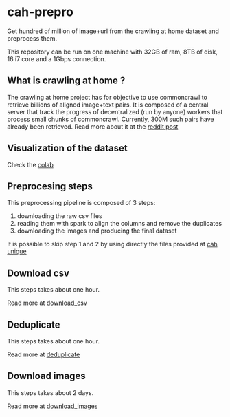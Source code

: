 # cah-prepro
Get hundred of million of image+url from the crawling at home dataset and preprocess them.

This repository can be run on one machine with 32GB of ram, 8TB of disk, 16 i7 core and a 1Gbps connection.

## What is crawling at home ?

The crawling at home project has for objective to use commoncrawl to retrieve billions of aligned image+text pairs.
It is composed of a central server that track the progress of decentralized (run by anyone) workers that process small chunks of commoncrawl.
Currently, 300M such pairs have already been retrieved.
Read more about it at the [reddit post](https://www.reddit.com/r/DataHoarder/comments/oyta8q/crawlinghome_help_build_the_worlds_largest/)

## Visualization of the dataset

Check the [colab](https://colab.research.google.com/drive/14Hc_fUUOrG9260VzD_XsTxWX7f5cptyL?usp=sharing)

## Preprocesing steps

This preprocessing pipeline is composed of 3 steps:
1. downloading the raw csv files
2. reading them with spark to align the columns and remove the duplicates
3. downloading the images and producing the final dataset

It is possible to skip step 1 and 2 by using directly the files provided at [cah unique](http://3080.rom1504.fr/cah/cah_dataframe_unique/)

## Download csv

This steps takes about one hour.

Read more at [download_csv](download_csv)

## Deduplicate

This steps takes about one hour.

Read more at [deduplicate](deduplicate)

## Download images

This steps takes about 2 days.

Read more at [download_images](download_images)

